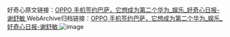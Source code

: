 好奇心原文链接：[OPPO 手机签约巴萨，它想成为第二个华为_娱乐_好奇心日报-谢舒敏 ](https://www.qdaily.com/articles/10276.html)
WebArchive归档链接：[OPPO 手机签约巴萨，它想成为第二个华为_娱乐_好奇心日报-谢舒敏 ](http://web.archive.org/web/20160615080300/http://www.qdaily.com/articles/10276.html)
![image](http://ww3.sinaimg.cn/large/007d5XDply1g3vvx1kp01j30u02u6hdt)